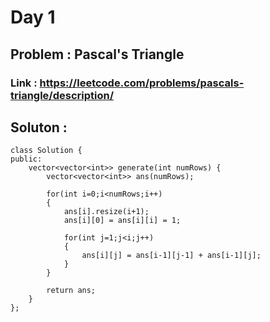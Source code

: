 
# Day 1

## Problem : Pascal's Triangle

### Link : https://leetcode.com/problems/pascals-triangle/description/

## Soluton : 

```
class Solution {
public:
    vector<vector<int>> generate(int numRows) {
        vector<vector<int>> ans(numRows);
        
        for(int i=0;i<numRows;i++)
        {
            ans[i].resize(i+1);
            ans[i][0] = ans[i][i] = 1;

            for(int j=1;j<i;j++)
            {
                ans[i][j] = ans[i-1][j-1] + ans[i-1][j];
            }
        }
        
        return ans;
    }
};


```



